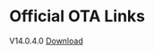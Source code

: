 # Official OTA Links

V14.0.4.0 [Download](https://android.googleapis.com/packages/ota-api/package/79e7606446dcf23374147d6aa4ecdf2c942582ee.zip)

